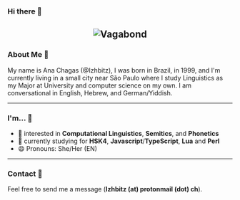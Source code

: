 ### Hi there 👋

<!---Izhbitz/Izhbitz is a ✨ special ✨ repository because its `README.md` (this file) appears on your GitHub profile.
You can click the Preview link to take a look at your changes.
--->

<h2 align="center"><img alt="Vagabond" src="https://i.imgur.com/6ioP5mT.jpg?1" /> </h2>

### About Me 🤔

My name is Ana Chagas (@Izhbitz), I was born in Brazil, in 1999, and I'm currently living in a small city near São Paulo where I study Linguistics as my Major at University and computer science on my own. I am conversational in English, Hebrew, and German/Yiddish.

***

### I'm... 🔮

- 👀 interested in **Computational Linguistics**, **Semitics**, and **Phonetics**
- 🌱  currently studying for **HSK4**, **Javascript**/**TypeScript**, **Lua** and **Perl**
- 😄 Pronouns: She/Her (EN)

***

### Contact 💬

Feel free to send me a message (**Izhbitz (at) protonmail (dot) ch**).
